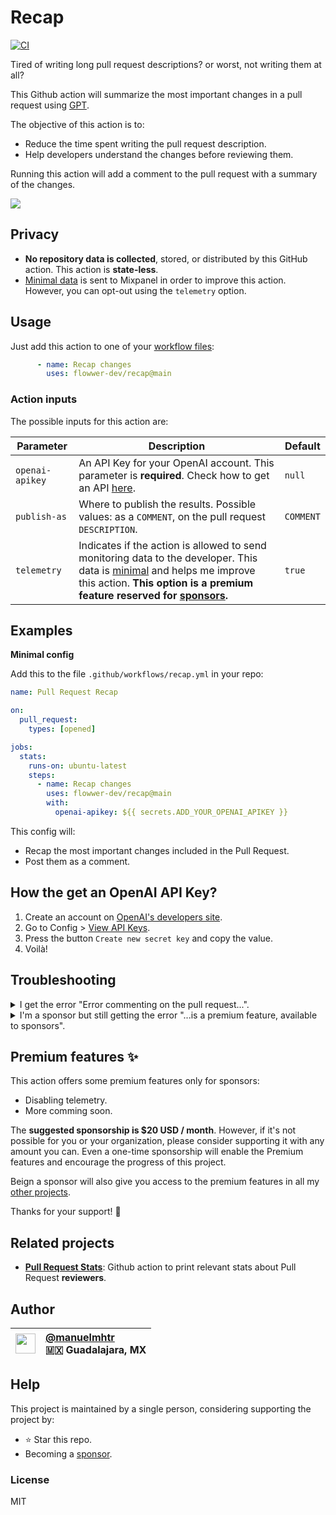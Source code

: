 # Recap

[![CI](https://github.com/flowwer-dev/recap/workflows/Tests/badge.svg)](https://github.com/flowwer-dev/recap/actions?query=workflow%3ATests)

Tired of writing long pull request descriptions? or worst, not writing them at all?

This Github action will summarize the most important changes in a pull request using [GPT](https://openai.com/blog/chatgpt).

The objective of this action is to:

* Reduce the time spent writing the pull request description.
* Help developers understand the changes before reviewing them.

Running this action will add a comment to the pull request with a summary of the changes.

![](/assets/exmaple.png)

## Privacy
* **No repository data is collected**, stored, or distributed by this GitHub action. This action is **state-less**.
* [Minimal data](/src/services/telemetry/sendStart.js) is sent to Mixpanel in order to improve this action. However, you can opt-out using the `telemetry` option.

## Usage

Just add this action to one of your [workflow files](https://docs.github.com/en/actions/configuring-and-managing-workflows/configuring-a-workflow):

```yml
      - name: Recap changes
        uses: flowwer-dev/recap@main
```

### Action inputs

The possible inputs for this action are:

| Parameter | Description | Default |
| --------- | ----------- | ------- |
| `openai-apikey` | An API Key for your OpenAI account. This parameter is **required**. Check how to get an API [here](#how-the-get-an-openai-api-key). | `null` |
| `publish-as` | Where to publish the results. Possible values: as a `COMMENT`, on the pull request `DESCRIPTION`. | `COMMENT` |
| `telemetry` | Indicates if the action is allowed to send monitoring data to the developer. This data is [minimal](/src/services/telemetry/sendStart.js) and helps me improve this action. **This option is a premium feature reserved for [sponsors](#premium-features-).** |`true`|

## Examples

**Minimal config**

Add this to the file `.github/workflows/recap.yml` in your repo:

```yml
name: Pull Request Recap

on:
  pull_request:
    types: [opened]

jobs:
  stats:
    runs-on: ubuntu-latest
    steps:
      - name: Recap changes
        uses: flowwer-dev/recap@main
        with:
          openai-apikey: ${{ secrets.ADD_YOUR_OPENAI_APIKEY }}
```

This config will:

* Recap the most important changes included in the Pull Request.
* Post them as a comment.

## How the get an OpenAI API Key?

1. Create an account on [OpenAI's developers site](https://platform.openai.com/docs/api-reference).
2. Go to Config > [View API Keys](https://platform.openai.com/account/api-keys).
3. Press the button `Create new secret key` and copy the value.
4. Voilà!

## Troubleshooting

<details>
  <summary>I get the error "Error commenting on the pull request...".</summary>

  This error happens when the organization configures the action's permissions as `read`. To fix it, overwrite them by adding a [`permissions`](https://docs.github.com/en/actions/using-jobs/assigning-permissions-to-jobs) configuration in the workflow file. The minimum required permissions are `contents: read` and `pull-requests: write`:

  ```yml
  jobs:
  stats:
    runs-on: ubuntu-latest
    permissions:
      contents: read
      pull-requests: write
    steps:
      - name: Run pull request stats
        uses: flowwer-dev/pull-request-stats@main
  ```
</details>

<details>
  <summary>I'm a sponsor but still getting the error "...is a premium feature, available to sponsors".</summary>

  1. Check the sponsorship comes from the account that owns the configured repos (usually an organization).
  2. Make sure the sponsorship is configured as `public`, otherwise, the action cannot access the sponsorship information. If you prefer to keep it `private`, please reach me out to make it work for you that way 😉.
</details>

## Premium features ✨

This action offers some premium features only for sponsors:

* Disabling telemetry.
* More comming soon.

The **suggested sponsorship is $20 USD / month**. However, if it's not possible for you or your organization, please consider supporting it with any amount you can. Even a one-time sponsorship will enable the Premium features and encourage the progress of this project.

Beign a sponsor will also give you access to the premium features in all my [other projects](#related-projects).

Thanks for your support! 💙


## Related projects

* **[Pull Request Stats](https://github.com/flowwer-dev/pull-request-stats)**: Github action to print relevant stats about Pull Request **reviewers**.

## Author

|<a href="https://github.com/manuelmhtr"><img src="https://avatars.githubusercontent.com/u/1031639?v=4" width="32"></a>|[@manuelmhtr](https://github.com/manuelmhtr)<br/>🇲🇽 Guadalajara, MX|
| -- | :-- |


## Help

This project is maintained by a single person, considering supporting the project by:

* ⭐ Star this repo.
* Becoming a [sponsor](https://github.com/sponsors/manuelmhtr).

### License

MIT
